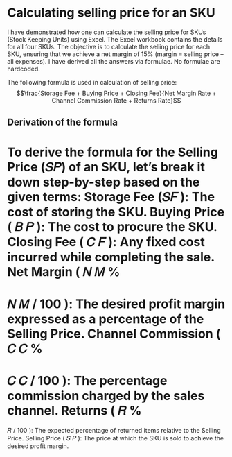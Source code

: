 # Calculating selling price for an SKU
I have demonstrated how one can calculate the selling price for SKUs (Stock Keeping Units) using Excel. The Excel workbook contains the details for all four SKUs. The objective is to calculate the selling price for each SKU, ensuring that we achieve a net margin of 15% (margin = selling price – all expenses). I have derived all the answers via formulae. No formulae are hardcoded.  

The following formula is used in calculation of selling price: $$\frac{Storage Fee + Buying Price + Closing Fee}{Net Margin Rate + Channel Commission Rate + Returns Rate}$$

## Derivation of the formula
To derive the formula for the Selling Price (𝑆𝑃) of an SKU, let’s break it down step-by-step based on the given terms:
Storage Fee (𝑆𝐹
): The cost of storing the SKU.
Buying Price (
𝐵
𝑃
): The cost to procure the SKU.
Closing Fee (
𝐶
𝐹
): Any fixed cost incurred while completing the sale.
Net Margin (
𝑁
𝑀
%
=
𝑁
𝑀
/
100
): The desired profit margin expressed as a percentage of the Selling Price.
Channel Commission (
𝐶
𝐶
%
=
𝐶
𝐶
/
100
): The percentage commission charged by the sales channel.
Returns (
𝑅
%
=
𝑅
/
100
): The expected percentage of returned items relative to the Selling Price.
Selling Price (
𝑆
𝑃
): The price at which the SKU is sold to achieve the desired profit margin.









 

